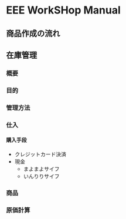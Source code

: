 # EEE WorkSHop Manual

## 商品作成の流れ

## 在庫管理
### 概要
### 目的
### 管理方法

### 仕入

#### 購入手段

* クレジットカード決済
* 現金
  * まよまよサイフ
  * いんりりサイフ
  
### 商品

### 原価計算

